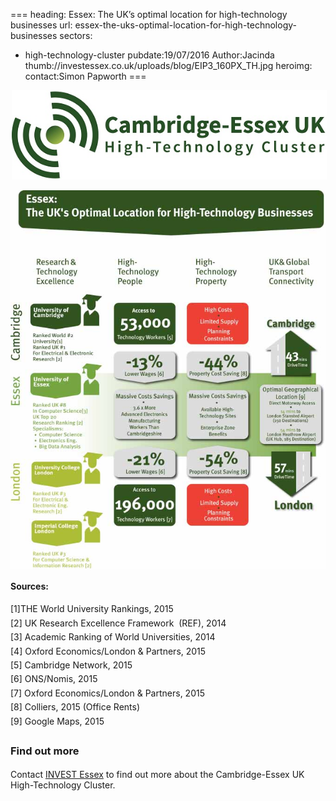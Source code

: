 ===
heading: Essex: The UK’s optimal location for high-technology businesses
url: essex-the-uks-optimal-location-for-high-technology-businesses
sectors:
  - high-technology-cluster 
pubdate:19/07/2016
Author:Jacinda
thumb://investessex.co.uk/uploads/blog/EIP3_160PX_TH.jpg
heroimg:
contact:Simon Papworth
===
<p><img alt='Cambridge-Essex UK High-TechnologyCluster' src='../uploads/blog/CEUHTC_icon_landscape_600.jpg' style='width: 600px; margin-left: 2px; margin-right: 2px;'/></p><p><img alt='' src='../uploads/blog/CambridgeEssexGraphic2-META-675px.jpg' style='width: 675px;'/></p><p><strong style='line-height: 1.6;'>Sources:</strong></p><p><span style='line-height: 1.6;'>[1]THE World University Rankings, 2015</span><br/><span style='line-height: 1.6;'>[2] UK Research Excellence Framework  (REF), 2014</span><br/><span style='line-height: 1.6;'>[3] Academic Ranking of World Universities, 2014</span><br/><span style='line-height: 1.6;'>[4] Oxford Economics/London &amp; Partners, 2015</span><br/><span style='line-height: 1.6;'>[5] Cambridge Network, 2015</span><br/><span style='line-height: 1.6;'>[6] ONS/Nomis, 2015</span><br/><span style='line-height: 1.6;'>[7] Oxford Economics/London &amp; Partners, 2015</span><br/><span style='line-height: 1.6;'>[8] Colliers, 2015 (Office Rents)</span><br/><span style='line-height: 1.6;'>[9] Google Maps, 2015</span></p><h3><span style='line-height: 1.6;'>Find out more</span></h3><p>Contact <a href='../index.html' target='_blank'>INVEST Essex</a> to find out more about the Cambridge-Essex UK High-Technology Cluster.</p>